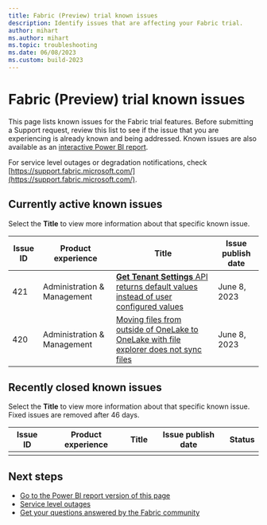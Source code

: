 ```yaml
---
title: Fabric (Preview) trial known issues
description: Identify issues that are affecting your Fabric trial. 
author: mihart
ms.author: mihart
ms.topic: troubleshooting    
ms.date: 06/08/2023
ms.custom: build-2023
---
```


# Fabric (Preview) trial known issues

This page lists known issues for the Fabric trial features. Before submitting a Support request, review this list to see if the issue that you are experiencing is already known and being addressed. Known issues are also available as an [interactive Power BI report](https://support.fabric.microsoft.com/known-issues/).

For service level outages or degradation notifications, check [https://support.fabric.microsoft.com/](https://support.fabric.microsoft.com/).  

## Currently active known issues

Select the **Title** to view more information about that specific known issue.

|  Issue ID |  Product experience     |  Title                           |  Issue publish date |  
|-----------|-------------------------|----------------------------------|---------------------|
|  421  | Administration & Management | [**Get Tenant Settings** API returns default values instead of user configured values](known-issues/known-issue-421-get-tenant-settings-api-returns-default-values.md)    |  June 8, 2023  |
|  420  | Administration & Management | [Moving files from outside of OneLake to OneLake with file explorer does not sync files](known-issues/known-issue-420-moving-files-to-onelake-file-explorer-doesnt-sync.md)    |  June 8, 2023  |

## Recently closed known issues

Select the **Title** to view more information about that specific known issue. Fixed issues are removed after 46 days.

|  Issue ID |  Product experience  |  Title                            |  Issue publish date |  Status  |
|-----------|----------------------|-----------------------------------|---------------------|----------|
|         |  |           |    |   |

## Next steps

- [Go to the Power BI report version of this page](https://support.fabric.microsoft.com/known-issues/)
- [Service level outages](https://support.fabric.microsoft.com/)
- [Get your questions answered by the Fabric community](https://community.fabric.microsoft.com)
